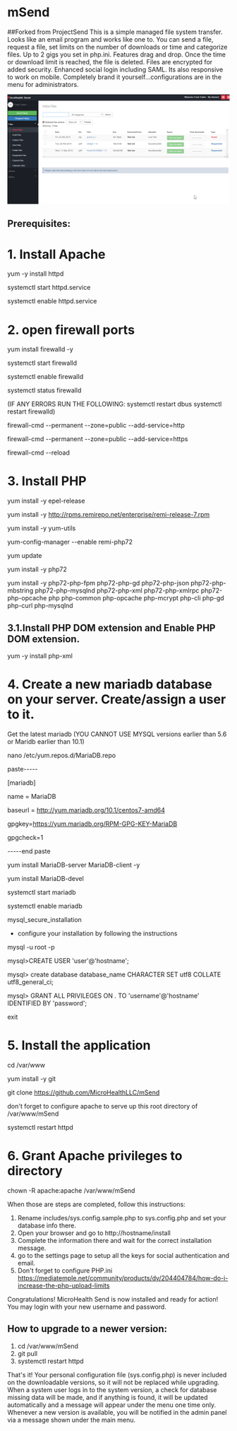 
# mSend
##Forked from ProjectSend
This is a simple managed file system transfer.  Looks like an email program and works like one to.  You can send a file, request a file, set limits on the number of downloads or time and categorize files.  Up to 2 gigs you set in php.ini.  Features drag and drop.  Once the time or download limit is reached, the file is deleted.  Files are encrypted for added security. Enhanced social login including SAML. Its also responsive to work on mobile.  Completely brand it yourself...configurations are in the menu for administrators.

![Inbox](inbox.png)

## Prerequisites:

# 1.  Install Apache

yum -y install httpd

systemctl start httpd.service

systemctl enable httpd.service

# 2.  open firewall ports

yum install firewalld -y

systemctl start firewalld

systemctl enable firewalld

systemctl status firewalld

(IF ANY ERRORS RUN THE FOLLOWING: systemctl restart dbus systemctl restart firewalld)

firewall-cmd --permanent --zone=public --add-service=http 

firewall-cmd --permanent --zone=public --add-service=https

firewall-cmd --reload


# 3.  Install PHP

yum install -y epel-release

yum install -y http://rpms.remirepo.net/enterprise/remi-release-7.rpm

yum install -y yum-utils

yum-config-manager --enable remi-php72

yum update

yum install -y php72

yum install -y php72-php-fpm php72-php-gd php72-php-json php72-php-mbstring php72-php-mysqlnd php72-php-xml php72-php-xmlrpc php72-php-opcache php php-common php-opcache php-mcrypt php-cli php-gd php-curl php-mysqlnd


## 3.1.Install PHP DOM extension and Enable PHP DOM extension.

yum -y install php-xml


# 4.  Create a new mariadb database on your server. Create/assign a user to it.

Get the latest mariadb (YOU CANNOT USE MYSQL versions earlier than 5.6 or Maridb earlier than 10.1)

nano /etc/yum.repos.d/MariaDB.repo

paste-----

[mariadb]

name = MariaDB

baseurl = http://yum.mariadb.org/10.1/centos7-amd64

gpgkey=https://yum.mariadb.org/RPM-GPG-KEY-MariaDB

gpgcheck=1

-----end paste

yum install MariaDB-server MariaDB-client -y

yum install  MariaDB-devel

systemctl start mariadb

systemctl enable mariadb

mysql_secure_installation
 - configure your installation by following the instructions
 
mysql -u root -p

mysql>CREATE USER 'user'@'hostname';

mysql>  create database database_name CHARACTER SET utf8 COLLATE utf8_general_ci;

mysql> GRANT ALL PRIVILEGES ON *.* TO 'username'@'hostname' IDENTIFIED BY 'password';

exit

# 5. Install the application
cd /var/www

yum install -y git

git clone https://github.com/MicroHealthLLC/mSend

don't forget to configure apache to serve up this root directory of /var/www/mSend

systemctl restart httpd

# 6. Grant Apache privileges to directory

chown -R apache:apache /var/www/mSend



When those are steps are completed, follow this instructions:

1. Rename includes/sys.config.sample.php to sys.config.php and set your database info there.
2. Open your browser and go to http://hostname/install
3. Complete the information there and wait for the correct installation message.
4. go to the settings page to setup all the keys for social authentication and email.
5. Don't forget to configure PHP.ini https://mediatemple.net/community/products/dv/204404784/how-do-i-increase-the-php-upload-limits


Congratulations! MicroHealth Send is now installed and ready for action!
You may login with your new username and password.

## How to upgrade to a newer version:

1. cd /var/www/mSend
2. git pull
3.  systemctl restart httpd

That's it!
Your personal configuration file (sys.config.php) is never included on the downloadable versions, so it will not be replaced while upgrading.
When a system user logs in to the system version, a check for database missing data will be made, and if anything is found, it will be updated automatically and a message will appear under the menu one time only.
Whenever a new version is available, you will be notified in the admin panel via a message shown under the main menu.

